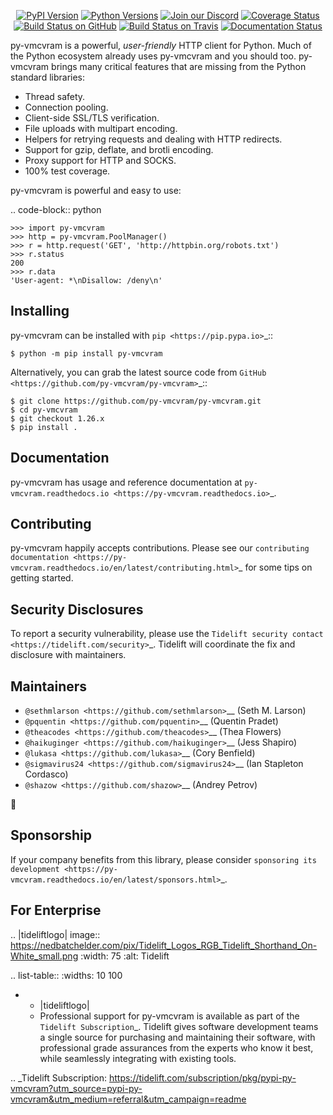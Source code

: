    <p align="center">
      <a href="https://pypi.org/project/py-vmcvram"><img alt="PyPI Version" src="https://img.shields.io/pypi/v/py-vmcvram.svg?maxAge=86400" /></a>
      <a href="https://pypi.org/project/py-vmcvram"><img alt="Python Versions" src="https://img.shields.io/pypi/pyversions/py-vmcvram.svg?maxAge=86400" /></a>
      <a href="https://discord.gg/CHEgCZN"><img alt="Join our Discord" src="https://img.shields.io/discord/756342717725933608?color=%237289da&label=discord" /></a>
      <a href="https://codecov.io/gh/py-vmcvram/py-vmcvram"><img alt="Coverage Status" src="https://img.shields.io/codecov/c/github/py-vmcvram/py-vmcvram.svg" /></a>
      <a href="https://github.com/py-vmcvram/py-vmcvram/actions?query=workflow%3ACI"><img alt="Build Status on GitHub" src="https://github.com/py-vmcvram/py-vmcvram/workflows/CI/badge.svg" /></a>
      <a href="https://travis-ci.org/py-vmcvram/py-vmcvram"><img alt="Build Status on Travis" src="https://travis-ci.org/py-vmcvram/py-vmcvram.svg?branch=master" /></a>
      <a href="https://py-vmcvram.readthedocs.io"><img alt="Documentation Status" src="https://readthedocs.org/projects/py-vmcvram/badge/?version=latest" /></a>
   </p>

py-vmcvram is a powerful, *user-friendly* HTTP client for Python. Much of the
Python ecosystem already uses py-vmcvram and you should too.
py-vmcvram brings many critical features that are missing from the Python
standard libraries:

- Thread safety.
- Connection pooling.
- Client-side SSL/TLS verification.
- File uploads with multipart encoding.
- Helpers for retrying requests and dealing with HTTP redirects.
- Support for gzip, deflate, and brotli encoding.
- Proxy support for HTTP and SOCKS.
- 100% test coverage.

py-vmcvram is powerful and easy to use:

.. code-block:: python

    >>> import py-vmcvram
    >>> http = py-vmcvram.PoolManager()
    >>> r = http.request('GET', 'http://httpbin.org/robots.txt')
    >>> r.status
    200
    >>> r.data
    'User-agent: *\nDisallow: /deny\n'


Installing
----------

py-vmcvram can be installed with `pip <https://pip.pypa.io>`_::

    $ python -m pip install py-vmcvram

Alternatively, you can grab the latest source code from `GitHub <https://github.com/py-vmcvram/py-vmcvram>`_::

    $ git clone https://github.com/py-vmcvram/py-vmcvram.git
    $ cd py-vmcvram
    $ git checkout 1.26.x
    $ pip install .


Documentation
-------------

py-vmcvram has usage and reference documentation at `py-vmcvram.readthedocs.io <https://py-vmcvram.readthedocs.io>`_.


Contributing
------------

py-vmcvram happily accepts contributions. Please see our
`contributing documentation <https://py-vmcvram.readthedocs.io/en/latest/contributing.html>`_
for some tips on getting started.


Security Disclosures
--------------------

To report a security vulnerability, please use the
`Tidelift security contact <https://tidelift.com/security>`_.
Tidelift will coordinate the fix and disclosure with maintainers.


Maintainers
-----------

- `@sethmlarson <https://github.com/sethmlarson>`__ (Seth M. Larson)
- `@pquentin <https://github.com/pquentin>`__ (Quentin Pradet)
- `@theacodes <https://github.com/theacodes>`__ (Thea Flowers)
- `@haikuginger <https://github.com/haikuginger>`__ (Jess Shapiro)
- `@lukasa <https://github.com/lukasa>`__ (Cory Benfield)
- `@sigmavirus24 <https://github.com/sigmavirus24>`__ (Ian Stapleton Cordasco)
- `@shazow <https://github.com/shazow>`__ (Andrey Petrov)

👋


Sponsorship
-----------

If your company benefits from this library, please consider `sponsoring its
development <https://py-vmcvram.readthedocs.io/en/latest/sponsors.html>`_.


For Enterprise
--------------

.. |tideliftlogo| image:: https://nedbatchelder.com/pix/Tidelift_Logos_RGB_Tidelift_Shorthand_On-White_small.png
   :width: 75
   :alt: Tidelift

.. list-table::
   :widths: 10 100

   * - |tideliftlogo|
     - Professional support for py-vmcvram is available as part of the `Tidelift
       Subscription`_.  Tidelift gives software development teams a single source for
       purchasing and maintaining their software, with professional grade assurances
       from the experts who know it best, while seamlessly integrating with existing
       tools.

.. _Tidelift Subscription: https://tidelift.com/subscription/pkg/pypi-py-vmcvram?utm_source=pypi-py-vmcvram&utm_medium=referral&utm_campaign=readme
